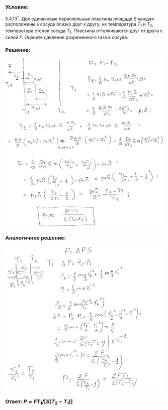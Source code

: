 ###  Условие:

$5.4.13^*.$ Две одинаковые параллельные пластины площади $S$ каждая расположены в сосуде близко друг к другу; их температура $T_1$ и $T_2$, температура стенок сосуда $T_1$. Пластины отталкиваются друг от друга с силой $F$. Оцените давление разреженного газа в сосуде.

###  Решение:

![|602x640, 67%](../../img/5.4.13/sol1.jpg)

###  Аналогичное решение:

![|640x584, 67%](../../img/5.4.13/sol2.jpg)

###  Ответ: $P \approx F T_1/[S(T_2 − T_1)]$